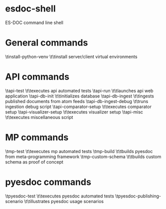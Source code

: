 esdoc-shell
===========

ES-DOC command line shell



General commands
===========

\tinstall-python-venv
\t\tinstall server/client virtual environments

API commands
===========
\tapi-test
\t\texecutes api automated tests
\tapi-run
\t\tlaunches api web application
\tapi-db-init
\t\tinitializes database
\tapi-db-ingest
\t\tingests published documents from atom feeds
\tapi-db-ingest-debug
\t\truns ingestion debug script
\tapi-comparator-setup
\t\texecutes comparator setup
\tapi-visualizer-setup
\t\texecutes visualizer setup
\tapi-misc
\t\texecutes miscellaneous script
	
MP commands
===========
\tmp-test
\t\texecutes mp automated tests
\tmp-build
\t\tbuilds pyesdoc from meta-programming framework
\tmp-custom-schema
\t\tbuilds custom schema as proof of concept
	
pyesdoc commands
===========
\tpyesdoc-test
\t\texecutes pyesdoc automated tests
\tpyesdoc-publishing-scenario
\t\tillustrates pyesdoc usage scenarios
